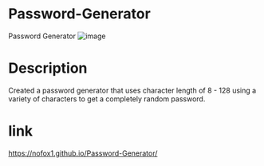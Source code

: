 # Password-Generator
Password Generator
![image](https://github.com/nofox1/Password-Generator/assets/136627240/27d0deaf-57d0-4388-b05c-08e3d717c0a0)
# Description 
Created a password generator that uses character length of 8 - 128 using a variety of characters to get a completely random password.

# link
https://nofox1.github.io/Password-Generator/


